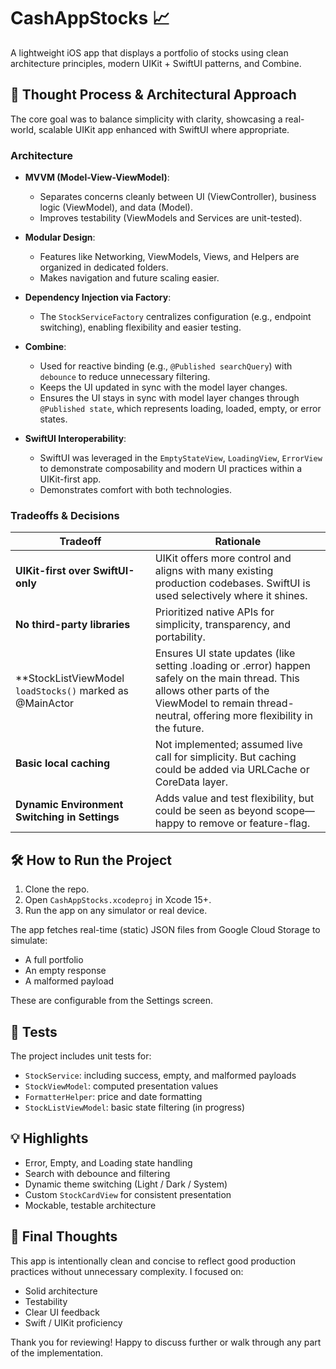# CashAppStocks 📈

A lightweight iOS app that displays a portfolio of stocks using clean architecture principles, modern UIKit + SwiftUI patterns, and Combine.

## 🧠 Thought Process & Architectural Approach

The core goal was to balance simplicity with clarity, showcasing a real-world, scalable UIKit app enhanced with SwiftUI where appropriate.

### Architecture

- **MVVM (Model-View-ViewModel)**:
  - Separates concerns cleanly between UI (ViewController), business logic (ViewModel), and data (Model).
  - Improves testability (ViewModels and Services are unit-tested).
  
- **Modular Design**:
  - Features like Networking, ViewModels, Views, and Helpers are organized in dedicated folders.
  - Makes navigation and future scaling easier.

- **Dependency Injection via Factory**:
  - The `StockServiceFactory` centralizes configuration (e.g., endpoint switching), enabling flexibility and easier testing.

- **Combine**:
  - Used for reactive binding (e.g., `@Published searchQuery`) with `debounce` to reduce unnecessary filtering.
  - Keeps the UI updated in sync with the model layer changes.
  - Ensures the UI stays in sync with model layer changes through `@Published state`, which represents loading, loaded, empty, or error states.

- **SwiftUI Interoperability**:
  - SwiftUI was leveraged in the `EmptyStateView`, `LoadingView`, `ErrorView` to demonstrate composability and modern UI practices within a UIKit-first app.
  - Demonstrates comfort with both technologies.

### Tradeoffs & Decisions

| Tradeoff | Rationale |
|---------|-----------|
| **UIKit-first over SwiftUI-only** | UIKit offers more control and aligns with many existing production codebases. SwiftUI is used selectively where it shines. |
| **No third-party libraries** | Prioritized native APIs for simplicity, transparency, and portability. |
| **StockListViewModel `loadStocks()` marked as @MainActor | Ensures UI state updates (like setting .loading or .error) happen safely on the main thread. This allows other parts of the ViewModel to remain thread-neutral, offering more flexibility in the future. |
| **Basic local caching** | Not implemented; assumed live call for simplicity. But caching could be added via URLCache or CoreData layer. |
| **Dynamic Environment Switching in Settings** | Adds value and test flexibility, but could be seen as beyond scope—happy to remove or feature-flag. |

## 🛠 How to Run the Project

1. Clone the repo.
2. Open `CashAppStocks.xcodeproj` in Xcode 15+.
3. Run the app on any simulator or real device.

The app fetches real-time (static) JSON files from Google Cloud Storage to simulate:
- A full portfolio
- An empty response
- A malformed payload

These are configurable from the Settings screen.

## 🧪 Tests

The project includes unit tests for:
- `StockService`: including success, empty, and malformed payloads
- `StockViewModel`: computed presentation values
- `FormatterHelper`: price and date formatting
- `StockListViewModel`: basic state filtering (in progress)

## 💡 Highlights

- Error, Empty, and Loading state handling
- Search with debounce and filtering
- Dynamic theme switching (Light / Dark / System)
- Custom `StockCardView` for consistent presentation
- Mockable, testable architecture

## 🙌 Final Thoughts

This app is intentionally clean and concise to reflect good production practices without unnecessary complexity. I focused on:
- Solid architecture
- Testability
- Clear UI feedback
- Swift / UIKit proficiency

Thank you for reviewing! Happy to discuss further or walk through any part of the implementation.
